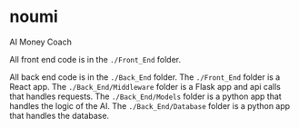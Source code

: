 # noumi
AI Money Coach

All front end code is in the `./Front_End` folder.

All back end code is in the `./Back_End` folder.
The `./Front_End` folder is a React app.
The `./Back_End/Middleware` folder is a Flask app and api calls that handles requests.
The `./Back_End/Models` folder is a python app that handles the logic of the AI.
The `./Back_End/Database` folder is a python app that handles the database.